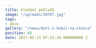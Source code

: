 ```yaml
---
title: hledání pokladů
image: "/uploads/10707.jpg"
tags:
- akce
gallery: "/news/deti-z-hobzi-na-stezce"
position: 65
date: 2017-05-13 07:31:18.000000000 Z
---
```

